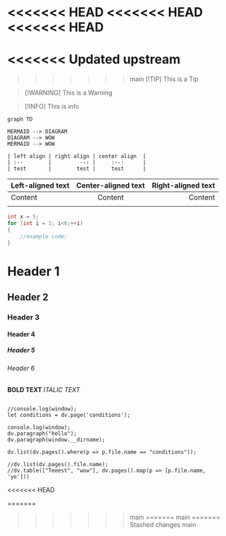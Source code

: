 <<<<<<< HEAD
<<<<<<< HEAD
<<<<<<< HEAD
=======
<<<<<<< Updated upstream
=======

>>>>>>> main
>[!TIP] This is a Tip

>[!WARNING] This is a Warning

>[!INFO] This is info

```mermaid
graph TD

MERMAID --> DIAGRAM
DIAGRAM --> WOW
MERMAID --> WOW
```

```
| left align | right align | center align  |
| :--        |         --: |     :--:      |
| test       |        test |     test      |

```

| Left-aligned text | Center-aligned text | Right-aligned text |
| :---------------- | :-----------------: | -----------------: |
| Content           |       Content       |            Content |
|                   |                     |                    |

```c++ 
int x = 5;
for (int i = 1; i<6;++i)
{
	//example code;
}
```

# Header 1
## Header 2
### Header 3
#### Header 4
##### Header 5
###### Header 6


**BOLD TEXT**
*ITALIC TEXT*


```dataviewjs

//console.log(window);
let conditions = dv.page('conditions');

console.log(window);
dv.paragraph("hello");
dv.paragraph(window.__dirname);

dv.list(dv.pages().where(p => p.file.name == "conditions"));

//dv.list(dv.pages().file.name);
//dv.table(["Teeest", "wow"], dv.pages().map(p => [p.file.name, 'ye']))
```
<<<<<<< HEAD

=======
>>>>>>> main
=======
>>>>>>> main
=======
>>>>>>> Stashed changes
>>>>>>> main
